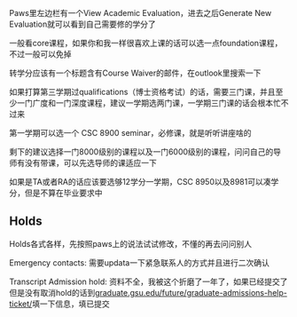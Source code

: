 Paws里左边栏有一个View Academic Evaluation，进去之后Generate New Evaluation就可以看到自己需要修的学分了

一般看core课程，如果你和我一样很喜欢上课的话可以选一点foundation课程，不过一般可以免掉

转学分应该有一个标题含有Course Waiver的邮件，在outlook里搜索一下

如果打算第三学期过qualifications（博士资格考试）的话，需要三门课，并且至少一门广度和一门深度课程，建议一学期选两门课，一学期三门课的话会根本忙不过来

第一学期可以选一个	CSC 8900 seminar，必修课，就是听听讲座啥的

剩下的建议选择一门8000级别的课程以及一门6000级别的课程，问问自己的导师有没有带课，可以先选导师的课适应一下

如果是TA或者RA的话应该要选够12学分一学期，CSC 8950以及8981可以凑学分，但是不算在毕业要求中

## Holds

Holds各式各样，先按照paws上的说法试试修改，不懂的再去问问别人

Emergency contacts: 需要updata一下紧急联系人的方式并且进行二次确认

Transcript Admission hold: 资料不全，我被这个折磨了一年了，如果已经提交了但是没有取消hold的话到[graduate.gsu.edu/future/graduate-admissions-help-ticket/](graduate.gsu.edu/future/graduate-admissions-help-ticket/)填一下信息，填已提交


